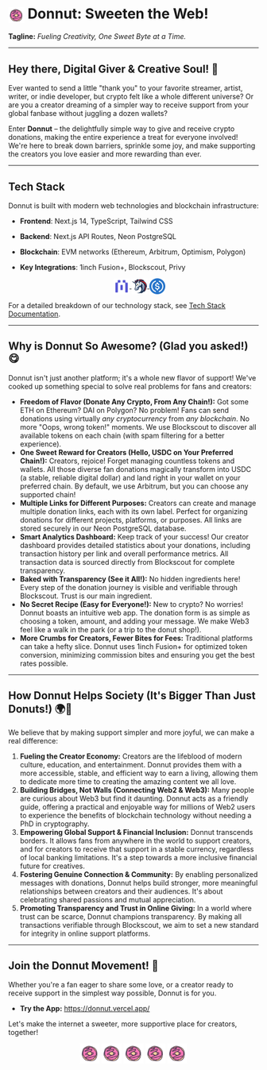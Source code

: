 # <img src="donnut-frontend/public/logo.png" alt="Donnut logo" width="32" height="32" style="vertical-align:middle;"/> Donnut: Sweeten the Web!

**Tagline:** _Fueling Creativity, One Sweet Byte at a Time._

---

## Hey there, Digital Giver & Creative Soul! 👋

Ever wanted to send a little "thank you" to your favorite streamer, artist, writer, or indie developer, but crypto felt like a whole different universe? Or are you a creator dreaming of a simpler way to receive support from your global fanbase without juggling a dozen wallets?

Enter **Donnut** – the delightfully simple way to give and receive crypto donations, making the entire experience a treat for everyone involved! We're here to break down barriers, sprinkle some joy, and make supporting the creators you love easier and more rewarding than ever.

---

## Tech Stack

Donnut is built with modern web technologies and blockchain infrastructure:

- **Frontend**: Next.js 14, TypeScript, Tailwind CSS
- **Backend**: Next.js API Routes, Neon PostgreSQL
- **Blockchain**: EVM networks (Ethereum, Arbitrum, Optimism, Polygon)
- **Key Integrations**: 1inch Fusion+, Blockscout, Privy

  <p align="center">
    <a href="https://blockscout.com" target="_blank" rel="noopener noreferrer">
      <img src="donnut-frontend/public/blockscout.svg" alt="Blockscout" width="32" height="32" style="vertical-align:middle;"/>
    </a>
    <a href="https://1inch.io" target="_blank" rel="noopener noreferrer">
      <img src="donnut-frontend/public/1inch.svg" alt="1inch" width="32" height="32" style="vertical-align:middle;"/>
    </a>
    <a href="https://www.circle.com/en/usdc" target="_blank" rel="noopener noreferrer">
      <img src="donnut-frontend/public/usdc.svg" alt="USDC" width="32" height="32" style="vertical-align:middle;"/>
    </a>
  </p>

For a detailed breakdown of our technology stack, see [Tech Stack Documentation](docs/tech-stack.md).

---

## Why is Donnut So Awesome? (Glad you asked!) 😋

Donnut isn't just another platform; it's a whole new flavor of support! We've cooked up something special to solve real problems for fans and creators:

* **Freedom of Flavor (Donate Any Crypto, From Any Chain!):**
    Got some ETH on Ethereum? DAI on Polygon? No problem! Fans can send donations using virtually *any cryptocurrency* from *any blockchain*. No more "Oops, wrong token!" moments. We use Blockscout to discover all available tokens on each chain (with spam filtering for a better experience).
* **One Sweet Reward for Creators (Hello, USDC on Your Preferred Chain!):**
    Creators, rejoice! Forget managing countless tokens and wallets. All those diverse fan donations magically transform into USDC (a stable, reliable digital dollar) and land right in your wallet on your preferred chain. By default, we use Arbitrum, but you can choose any supported chain!
* **Multiple Links for Different Purposes:**
    Creators can create and manage multiple donation links, each with its own label. Perfect for organizing donations for different projects, platforms, or purposes. All links are stored securely in our Neon PostgreSQL database.
* **Smart Analytics Dashboard:**
    Keep track of your success! Our creator dashboard provides detailed statistics about your donations, including transaction history per link and overall performance metrics. All transaction data is sourced directly from Blockscout for complete transparency.
* **Baked with Transparency (See it All!):**
    No hidden ingredients here! Every step of the donation journey is visible and verifiable through Blockscout. Trust is our main ingredient.
* **No Secret Recipe (Easy for Everyone!):**
    New to crypto? No worries! Donnut boasts an intuitive web app. The donation form is as simple as choosing a token, amount, and adding your message. We make Web3 feel like a walk in the park (or a trip to the donut shop!).
* **More Crumbs for Creators, Fewer Bites for Fees:**
    Traditional platforms can take a hefty slice. Donnut uses 1inch Fusion+ for optimized token conversion, minimizing commission bites and ensuring you get the best rates possible.

---

## How Donnut Helps Society (It's Bigger Than Just Donuts!) 🌍💖

We believe that by making support simpler and more joyful, we can make a real difference:

1.  **Fueling the Creator Economy:**
    Creators are the lifeblood of modern culture, education, and entertainment. Donnut provides them with a more accessible, stable, and efficient way to earn a living, allowing them to dedicate more time to creating the amazing content we all love.
2.  **Building Bridges, Not Walls (Connecting Web2 & Web3):**
    Many people are curious about Web3 but find it daunting. Donnut acts as a friendly guide, offering a practical and enjoyable way for millions of Web2 users to experience the benefits of blockchain technology without needing a PhD in cryptography.
3.  **Empowering Global Support & Financial Inclusion:**
    Donnut transcends borders. It allows fans from anywhere in the world to support creators, and for creators to receive that support in a stable currency, regardless of local banking limitations. It's a step towards a more inclusive financial future for creatives.
4.  **Fostering Genuine Connection & Community:**
    By enabling personalized messages with donations, Donnut helps build stronger, more meaningful relationships between creators and their audiences. It's about celebrating shared passions and mutual appreciation.
5.  **Promoting Transparency and Trust in Online Giving:**
    In a world where trust can be scarce, Donnut champions transparency. By making all transactions verifiable through Blockscout, we aim to set a new standard for integrity in online support platforms.

---

## Join the Donnut Movement! 🚀

Whether you're a fan eager to share some love, or a creator ready to receive support in the simplest way possible, Donnut is for you.

* **Try the App:** https://donnut.vercel.app/

Let's make the internet a sweeter, more supportive place for creators, together!

<p align="center">
  <img src="donnut-frontend/public/logo.png" alt="Donnut logo" width="40" />
  <img src="donnut-frontend/public/logo.png" alt="Donnut logo" width="40" />
  <img src="donnut-frontend/public/logo.png" alt="Donnut logo" width="40" />
  <img src="donnut-frontend/public/logo.png" alt="Donnut logo" width="40" />
  <img src="donnut-frontend/public/logo.png" alt="Donnut logo" width="40" />
</p>
